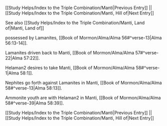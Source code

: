 [[Study Helps/Index to the Triple Combination/Manti|Previous Entry]]  ||  [[Study Helps/Index to the Triple Combination/Manti, Hill of|Next Entry]]

 See also [[Study Helps/Index to the Triple Combination/Manti, Land of|Manti, Land of]]

 possessed by Lamanites, [[Book of Mormon/Alma/Alma 56#^verse-13|Alma 56:13-14]].

 Lamanites driven back to Manti, [[Book of Mormon/Alma/Alma 57#^verse-22|Alma 57:22]].

 Helaman2 desires to take Manti, [[Book of Mormon/Alma/Alma 58#^verse-1|Alma 58:1]].

 Nephites go forth against Lamanites in Manti, [[Book of Mormon/Alma/Alma 58#^verse-13|Alma 58:13]].

 Ammonite youth are with Helaman2 in Manti, [[Book of Mormon/Alma/Alma 58#^verse-39|Alma 58:39]].

[[Study Helps/Index to the Triple Combination/Manti|Previous Entry]]  ||  [[Study Helps/Index to the Triple Combination/Manti, Hill of|Next Entry]]